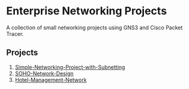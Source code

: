 # Enterprise Networking Projects

A collection of small networking projects using GNS3 and Cisco Packet Tracer.

## Projects

1. [Simple-Networking-Project-with-Subnetting](simple-networking-project-with-subnetting)
2. [SOHO-Network-Design](SOHO-Network-Design)
3. [Hotel-Management-Network](Hotel-Management-Network)
